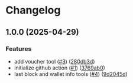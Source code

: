 # Changelog

## 1.0.0 (2025-04-29)


### Features

* add voucher tool ([#3](https://github.com/thewhitewizard/mcp-server/issues/3)) ([280db3d](https://github.com/thewhitewizard/mcp-server/commit/280db3d2c0c3df68fc5155990a68dc795dc2c2d4))
* initialize github action ([#1](https://github.com/thewhitewizard/mcp-server/issues/1)) ([3769ab0](https://github.com/thewhitewizard/mcp-server/commit/3769ab0f8c0f26df6df89298dd7764e006a95721))
* last block and wallet info tools ([#4](https://github.com/thewhitewizard/mcp-server/issues/4)) ([9d2045d](https://github.com/thewhitewizard/mcp-server/commit/9d2045d79e4ffbaa68e807499f02c3b2224bd29d))
